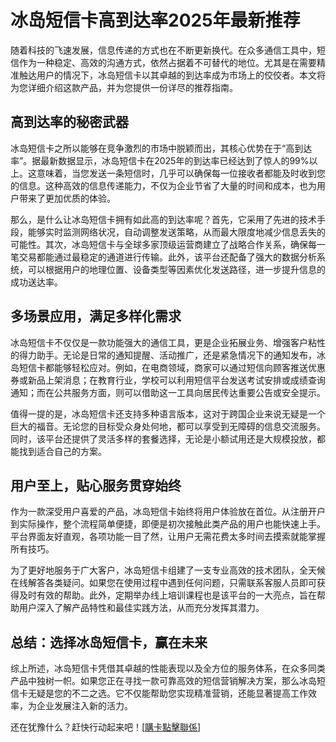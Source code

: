 # 冰岛短信卡高到达率2025年最新推荐

随着科技的飞速发展，信息传递的方式也在不断更新换代。在众多通信工具中，短信作为一种稳定、高效的沟通方式，依然占据着不可替代的地位。尤其是在需要精准触达用户的情况下，冰岛短信卡以其卓越的到达率成为市场上的佼佼者。本文将为您详细介绍这款产品，并为您提供一份详尽的推荐指南。

## 高到达率的秘密武器

冰岛短信卡之所以能够在竞争激烈的市场中脱颖而出，其核心优势在于“高到达率”。据最新数据显示，冰岛短信卡在2025年的到达率已经达到了惊人的99%以上。这意味着，当您发送一条短信时，几乎可以确保每一位接收者都能及时收到您的信息。这种高效的信息传递能力，不仅为企业节省了大量的时间和成本，也为用户带来了更加优质的体验。

那么，是什么让冰岛短信卡拥有如此高的到达率呢？首先，它采用了先进的技术手段，能够实时监测网络状况，自动调整发送策略，从而最大限度地减少信息丢失的可能性。其次，冰岛短信卡与全球多家顶级运营商建立了战略合作关系，确保每一笔交易都能通过最稳定的通道进行传输。此外，该平台还配备了强大的数据分析系统，可以根据用户的地理位置、设备类型等因素优化发送路径，进一步提升信息的成功送达率。

## 多场景应用，满足多样化需求

冰岛短信卡不仅仅是一款功能强大的通信工具，更是企业拓展业务、增强客户粘性的得力助手。无论是日常的通知提醒、活动推广，还是紧急情况下的通知发布，冰岛短信卡都能够轻松应对。例如，在电商领域，商家可以通过短信向顾客推送优惠券或新品上架消息；在教育行业，学校可以利用短信平台发送考试安排或成绩查询通知；而在公共服务方面，则可以借助这一工具向居民传达重要公告或安全提示。

值得一提的是，冰岛短信卡还支持多种语言版本，这对于跨国企业来说无疑是一个巨大的福音。无论您的目标受众身处何地，都可以享受到无障碍的信息交流服务。同时，该平台还提供了灵活多样的套餐选择，无论是小额试用还是大规模投放，都能找到适合自己的方案。

## 用户至上，贴心服务贯穿始终

作为一款深受用户喜爱的产品，冰岛短信卡始终将用户体验放在首位。从注册开户到实际操作，整个流程简单便捷，即便是初次接触此类产品的用户也能快速上手。平台界面友好直观，各项功能一目了然，让用户无需花费太多时间去摸索就能掌握所有技巧。

为了更好地服务于广大客户，冰岛短信卡组建了一支专业高效的技术团队，全天候在线解答各类疑问。如果您在使用过程中遇到任何问题，只需联系客服人员即可获得及时有效的帮助。此外，定期举办线上培训课程也是该平台的一大亮点，旨在帮助用户深入了解产品特性和最佳实践方法，从而充分发挥其潜力。

## 总结：选择冰岛短信卡，赢在未来

综上所述，冰岛短信卡凭借其卓越的性能表现以及全方位的服务体系，在众多同类产品中独树一帜。如果您正在寻找一款可靠高效的短信营销解决方案，那么冰岛短信卡无疑是您的不二之选。它不仅能帮助您实现精准营销，还能显著提高工作效率，为企业发展注入新的活力。

还在犹豫什么？赶快行动起来吧！[[購卡點擊聯係](https://t.me/s/SXDXQF)]